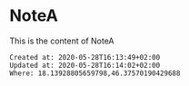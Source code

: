 # NoteA
This is the content of NoteA

    Created at: 2020-05-28T16:13:49+02:00
    Updated at: 2020-05-28T16:14:02+02:00
    Where: 18.13928805659798,46.37570190429688


